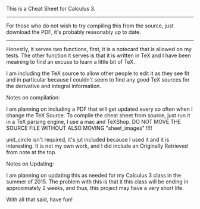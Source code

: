 This is a Cheat Sheet for Calculus 3.

-------------------------------------

For those who do not wish to try compiling this from the source, just download the PDF, it's probably reasonably up to date.

-------------------------------------

Honestly, it serves two functions, first, it is a notecard that is allowed on my tests. The other function it serves is that it is written in TeX and I have been meaining to find an excuse to learn a little bit of TeX.

I am including the TeX source to allow other people to edit it as they see fit and in particular because I couldn't seem to find any good TeX sources for the derivative and integral information.

Notes on compilation:

I am planning on including a PDF that will get updated every so often when I change the TeX Source.
To compile the cheat sheet from source, just run it in a TeX parsing engine, I use a mac and TeXShop.
DO NOT MOVE THE SOURCE FILE WITHOUT ALSO MOVING "sheet_images" !!!!

unit_circle isn't required, it's jut included because I used it and it is interesting. It is not my own work, and I did include an Originally Retrieved from note at the top.

Notes on Updating:

I am planning on updating this as needed for my Calculus 3 class in the summer of 2015. The problem with this is that it this class will be ending in approximately 2 weeks, and thus, this project may have a very short life.

With all that said, have fun!